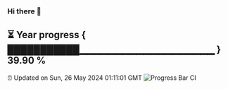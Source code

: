 ### Hi there 👋
⏳ Year progress { ███████████▁▁▁▁▁▁▁▁▁▁▁▁▁▁▁▁▁▁▁ } 39.90 %
---
⏰ Updated on Sun, 26 May 2024 01:11:01 GMT
![Progress Bar CI](https://github.com/liununu/liununu/workflows/Progress%20Bar%20CI/badge.svg)
